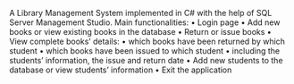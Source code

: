 A Library Management System implemented in C# with the help of SQL Server Management Studio.
Main functionalities:
• Login page
• Add new books or view existing books in the database
• Return or issue books
• View complete books’ details:
•	which books have been returned by which student
•	which books have been issued to which student
•	including the students’ information, the issue and return date
• Add new students to the database or view students’ information
• Exit the application

